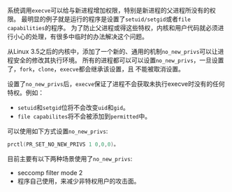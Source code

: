 系统调用`execve`可以给与新进程增加权限，特别是新进程的父进程所没有的权限。
最明显的例子就是运行的程序是设置了`setuid/setgid`或者`file capabilities`的程序。
为了防止父进程或得这些特权，内核和用户代码就必须进行小心的处理，有很多中临时的办法解决这个问题。


从Linux 3.5之后的内核中，添加了一个新的、通用的机制`no_new_privs`可以让进程安全的修改其执行环境。
所有的进程都可以可以设置`no_new_privs`，一旦设置了，`fork`，`clone`，`execve`都会继承该设置，且
不能被取消设置。

设置了`no_new_privs`后，`execve`保证了进程不会获取未执行execve时没有的任何特权。例如：

* `setuid`和`setgid`位将不会改变`uid`和`gid`。
* `file capabilites`将不会被添加到`permitted`中。

可以使用如下方式设置`no_new_privs`:

```c
prctl(PR_SET_NO_NEW_PRIVS 1 0,0,0)。
```

目前主要有以下两种场景使用了`no_new_privs`:

* seccomp filter mode 2
* 程序自己使用，来减少非特权用户的攻击面。
